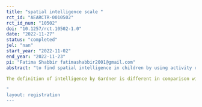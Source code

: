 ```yaml
---
title: "spatial intelligence scale "
rct_id: "AEARCTR-0010502"
rct_id_num: "10502"
doi: "10.1257/rct.10502-1.0"
date: "2022-11-27"
status: "completed"
jel: "nan"
start_year: "2022-11-02"
end_year: "2022-11-23"
pi: "Fatima Shabbir fatimashabbir2001@gmail.com"
abstract: "to find spatial intelligence in children by using activity of word search.The Multiple Intelligence (MI) Theory is highly applicable and appreciated in modern education due to its main claim that every individual has eight intelligences and they all work together in a unique way. It was proposed by Howard Gardner in his book "Frames of Mind", and subsequently developed by his team at Harvard University through Project Zero (Gardner, 1983). He offered a unique concept on intelligence and had a pluralistic view of mind which recognizes many different sides of cognition and cognitive styles, since people have different cognitive strengths (Gardner & Moran, 2006). The theory can alter our perception of learning, since everybody owns all intelligences, but they are not developed equally (Waterhouse, 2006). 
The definition of intelligence by Gardner is different in comparison with its more conventional usage, when it generally refers to an individual´s IQ (measurable on a Simon-Binet scale) or "g" meaning "general intelligence" as proposed by Charles Spearman in 1927. In MI Theory intelligences can be associated with an individual´s aptitude or potentials - the fact that an individual is either high or low in one specific area does not make him any more or less intelligent in the traditional sense.
"
layout: registration
---
```


